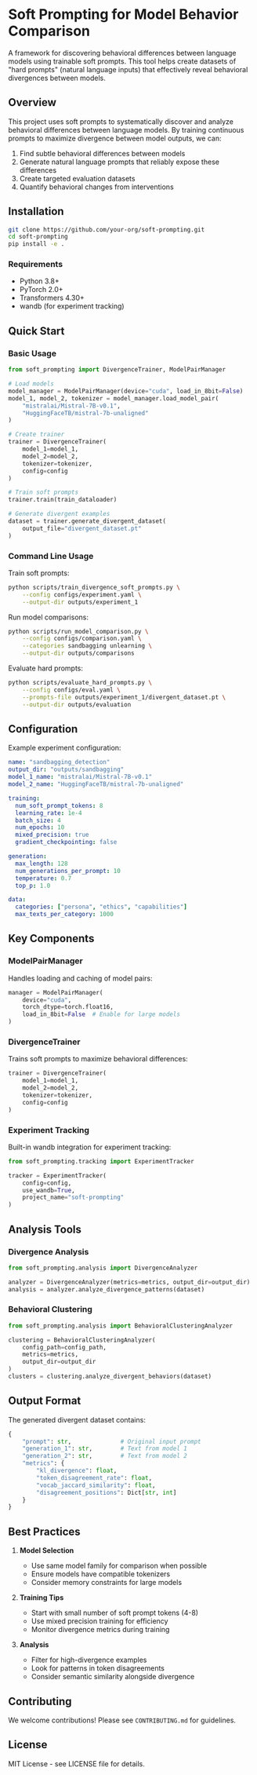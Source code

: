 # Soft Prompting for Model Behavior Comparison

A framework for discovering behavioral differences between language models using trainable soft prompts. This tool helps create datasets of "hard prompts" (natural language inputs) that effectively reveal behavioral divergences between models.

## Overview

This project uses soft prompts to systematically discover and analyze behavioral differences between language models. By training continuous prompts to maximize divergence between model outputs, we can:

1. Find subtle behavioral differences between models
2. Generate natural language prompts that reliably expose these differences
3. Create targeted evaluation datasets
4. Quantify behavioral changes from interventions

## Installation

```bash
git clone https://github.com/your-org/soft-prompting.git
cd soft-prompting
pip install -e .
```

### Requirements
- Python 3.8+
- PyTorch 2.0+
- Transformers 4.30+
- wandb (for experiment tracking)

## Quick Start

### Basic Usage

```python
from soft_prompting import DivergenceTrainer, ModelPairManager

# Load models
model_manager = ModelPairManager(device="cuda", load_in_8bit=False)
model_1, model_2, tokenizer = model_manager.load_model_pair(
    "mistralai/Mistral-7B-v0.1",
    "HuggingFaceTB/mistral-7b-unaligned"
)

# Create trainer
trainer = DivergenceTrainer(
    model_1=model_1,
    model_2=model_2,
    tokenizer=tokenizer,
    config=config
)

# Train soft prompts
trainer.train(train_dataloader)

# Generate divergent examples
dataset = trainer.generate_divergent_dataset(
    output_file="divergent_dataset.pt"
)
```

### Command Line Usage

Train soft prompts:
```bash
python scripts/train_divergence_soft_prompts.py \
    --config configs/experiment.yaml \
    --output-dir outputs/experiment_1
```

Run model comparisons:
```bash
python scripts/run_model_comparison.py \
    --config configs/comparison.yaml \
    --categories sandbagging unlearning \
    --output-dir outputs/comparisons
```

Evaluate hard prompts:
```bash
python scripts/evaluate_hard_prompts.py \
    --config configs/eval.yaml \
    --prompts-file outputs/experiment_1/divergent_dataset.pt \
    --output-dir outputs/evaluation
```

## Configuration

Example experiment configuration:
```yaml
name: "sandbagging_detection"
output_dir: "outputs/sandbagging"
model_1_name: "mistralai/Mistral-7B-v0.1"
model_2_name: "HuggingFaceTB/mistral-7b-unaligned"

training:
  num_soft_prompt_tokens: 8
  learning_rate: 1e-4
  batch_size: 4
  num_epochs: 10
  mixed_precision: true
  gradient_checkpointing: false

generation:
  max_length: 128
  num_generations_per_prompt: 10
  temperature: 0.7
  top_p: 1.0

data:
  categories: ["persona", "ethics", "capabilities"]
  max_texts_per_category: 1000
```

## Key Components

### ModelPairManager
Handles loading and caching of model pairs:
```python
manager = ModelPairManager(
    device="cuda",
    torch_dtype=torch.float16,
    load_in_8bit=False  # Enable for large models
)
```

### DivergenceTrainer
Trains soft prompts to maximize behavioral differences:
```python
trainer = DivergenceTrainer(
    model_1=model_1,
    model_2=model_2,
    tokenizer=tokenizer,
    config=config
)
```

### Experiment Tracking
Built-in wandb integration for experiment tracking:
```python
from soft_prompting.tracking import ExperimentTracker

tracker = ExperimentTracker(
    config=config,
    use_wandb=True,
    project_name="soft-prompting"
)
```

## Analysis Tools

### Divergence Analysis
```python
from soft_prompting.analysis import DivergenceAnalyzer

analyzer = DivergenceAnalyzer(metrics=metrics, output_dir=output_dir)
analysis = analyzer.analyze_divergence_patterns(dataset)
```

### Behavioral Clustering
```python
from soft_prompting.analysis import BehavioralClusteringAnalyzer

clustering = BehavioralClusteringAnalyzer(
    config_path=config_path,
    metrics=metrics,
    output_dir=output_dir
)
clusters = clustering.analyze_divergent_behaviors(dataset)
```

## Output Format

The generated divergent dataset contains:
```python
{
    "prompt": str,              # Original input prompt
    "generation_1": str,        # Text from model 1
    "generation_2": str,        # Text from model 2
    "metrics": {
        "kl_divergence": float,
        "token_disagreement_rate": float,
        "vocab_jaccard_similarity": float,
        "disagreement_positions": Dict[str, int]
    }
}
```

## Best Practices

1. **Model Selection**
   - Use same model family for comparison when possible
   - Ensure models have compatible tokenizers
   - Consider memory constraints for large models

2. **Training Tips**
   - Start with small number of soft prompt tokens (4-8)
   - Use mixed precision training for efficiency
   - Monitor divergence metrics during training

3. **Analysis**
   - Filter for high-divergence examples
   - Look for patterns in token disagreements
   - Consider semantic similarity alongside divergence

## Contributing

We welcome contributions! Please see `CONTRIBUTING.md` for guidelines.

## License

MIT License - see LICENSE file for details.
